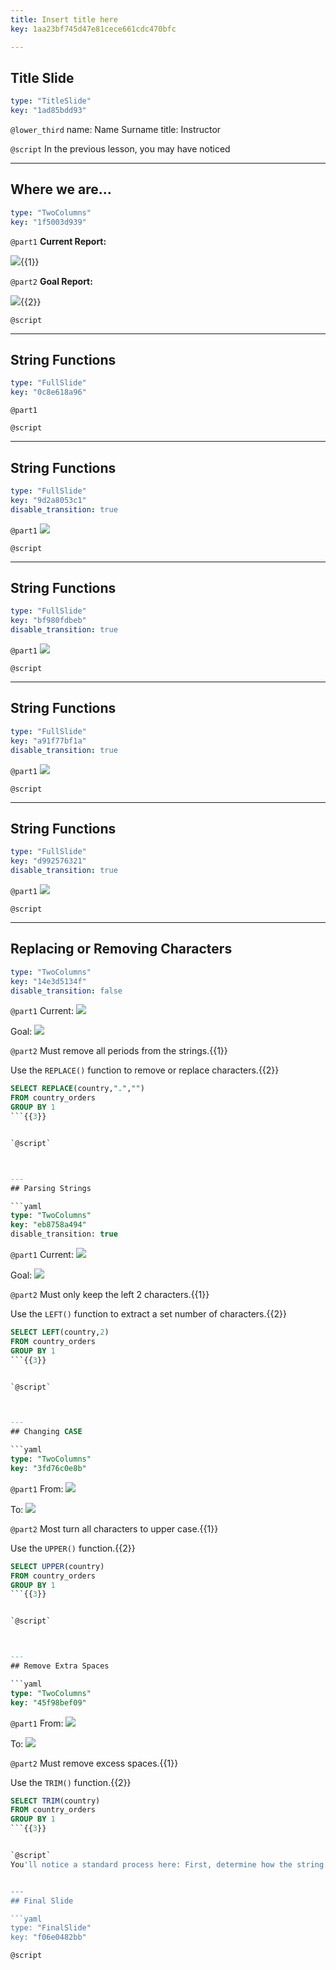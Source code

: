 ```yaml
---
title: Insert title here
key: 1aa23bf745d47e81cece661cdc470bfc

---
```

## Title Slide

```yaml
type: "TitleSlide"
key: "1ad85bdd93"
```

`@lower_third`
name: Name Surname
title: Instructor


`@script`
In the previous lesson, you may have noticed


---
## Where we are...

```yaml
type: "TwoColumns"
key: "1f5003d939"
```

`@part1`
**Current Report:**

![](https://assets.datacamp.com/production/repositories/3775/datasets/5bb6381fe98fbdf50db0d592290157ae51ef282f/2.4_current_state.PNG){{1}}


`@part2`
**Goal Report:**

![](https://assets.datacamp.com/production/repositories/3775/datasets/ae048851b15c2447aeccb2b6b9280d2a2cb53a45/2.4_goal_state.PNG){{2}}


`@script`



---
## String Functions

```yaml
type: "FullSlide"
key: "0c8e618a96"
```

`@part1`



`@script`



---
## String Functions

```yaml
type: "FullSlide"
key: "9d2a8053c1"
disable_transition: true
```

`@part1`
![](https://assets.datacamp.com/production/repositories/3775/datasets/d7f7cc82a54ad38e9baa52e160b97ec85a5a1a4a/functions_1.png)


`@script`



---
## String Functions

```yaml
type: "FullSlide"
key: "bf980fdbeb"
disable_transition: true
```

`@part1`
![](https://assets.datacamp.com/production/repositories/3775/datasets/47f9751e4fba8eed1092e432a7b05869f66a39e8/functions_2.png)


`@script`



---
## String Functions

```yaml
type: "FullSlide"
key: "a91f77bf1a"
disable_transition: true
```

`@part1`
![](https://assets.datacamp.com/production/repositories/3775/datasets/15848121ce578d94e94ea069c8f0165e8eb65183/functions_3.png)


`@script`



---
## String Functions

```yaml
type: "FullSlide"
key: "d992576321"
disable_transition: true
```

`@part1`
![](https://assets.datacamp.com/production/repositories/3775/datasets/6eafc1440220f1c82557b8d06a5129586990ae9d/functions_4.png)


`@script`



---
## Replacing or Removing Characters

```yaml
type: "TwoColumns"
key: "14e3d5134f"
disable_transition: false
```

`@part1`
Current:
![](https://assets.datacamp.com/production/repositories/3775/datasets/fdc3e64c7ba39c475bda9e2258937ce1de7afa19/replace_table.PNG)

Goal:
![](https://assets.datacamp.com/production/repositories/3775/datasets/4965640c7f020c64ec70128669f693eb22f7c40d/replace_output.PNG)


`@part2`
Must remove all periods from the strings.{{1}}

Use the ```REPLACE()``` function to remove or replace characters.{{2}}

```sql
SELECT REPLACE(country,".","")
FROM country_orders
GROUP BY 1
```{{3}}


`@script`



---
## Parsing Strings

```yaml
type: "TwoColumns"
key: "eb8758a494"
disable_transition: true
```

`@part1`
Current:
![](https://assets.datacamp.com/production/repositories/3775/datasets/3dbee5e624d829e7950a085f0735f4a6f5c2a805/left_table.PNG)

Goal:
![](https://assets.datacamp.com/production/repositories/3775/datasets/79b64d1ed0b2ced379da4f944f348395fbd1ef2e/left_output.PNG)


`@part2`
Must only keep the left 2 characters.{{1}}

Use the ```LEFT()``` function to extract a set number of characters.{{2}}

```sql
SELECT LEFT(country,2)
FROM country_orders
GROUP BY 1
```{{3}}


`@script`



---
## Changing CASE

```yaml
type: "TwoColumns"
key: "3fd76c0e8b"
```

`@part1`
From:
![](https://assets.datacamp.com/production/repositories/3775/datasets/0aa354a7ab9aef85ae3c31fe3f5d39a3e20f8d64/upper_table.PNG)

To:
![](https://assets.datacamp.com/production/repositories/3775/datasets/6c5fddf16b295446f1f484fbb07b9947b223cd1b/upper_output.PNG)


`@part2`
Most turn all characters to upper case.{{1}}

Use the ```UPPER()``` function.{{2}}

```sql
SELECT UPPER(country)
FROM country_orders
GROUP BY 1
```{{3}}


`@script`



---
## Remove Extra Spaces

```yaml
type: "TwoColumns"
key: "45f98bef09"
```

`@part1`
From:
![](https://assets.datacamp.com/production/repositories/3775/datasets/1472212859b22f4b5daa39f05a1687472acf7153/trim_table.PNG)

To:
![](https://assets.datacamp.com/production/repositories/3775/datasets/d9f77d0675da42c7d8a3560bc4990cc36fc63e19/trim_output.PNG)


`@part2`
Must remove excess spaces.{{1}}

Use the ```TRIM()``` function.{{2}}

```sql
SELECT TRIM(country)
FROM country_orders
GROUP BY 1
```{{3}}


`@script`
You'll notice a standard process here: First, determine how the string needs to change. Second, identify what function to use.  Lastly, update the code.


---
## Final Slide

```yaml
type: "FinalSlide"
key: "f06e0482bb"
```

`@script`


